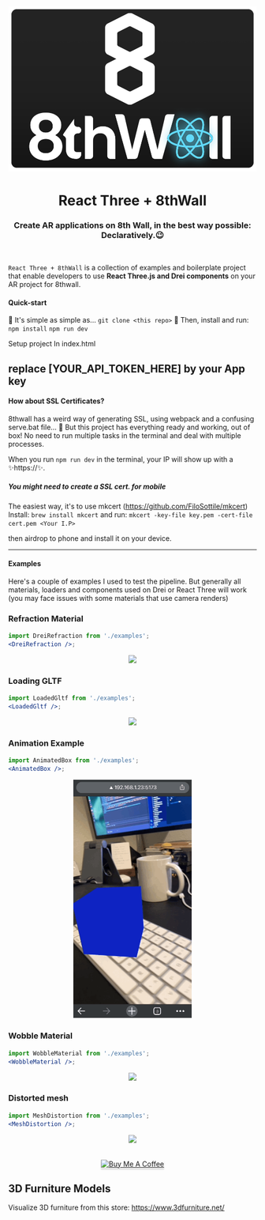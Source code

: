 <p align="center">
  <img src="doc-images/logo.png" width="540" />
</p>
<h1 align="center">React Three + 8thWall</h1>
<h3 align="center">Create AR applications on 8th Wall, in the best way possible: Declaratively.😉</h3>

<br>

`React Three + 8thWall` is a collection of examples and boilerplate project that enable developers to use <b>React Three.js and Drei components</b> on your AR project for 8thwall.

#### Quick-start

🤩 It's simple as simple as...
`git clone <this repo>`
🚀 Then, install and run:
`npm install`
`npm run dev`

Setup project
In index.html

replace [YOUR_API_TOKEN_HERE] by your App key
---

#### How about SSL Certificates?

8thwall has a weird way of generating SSL, using webpack and a confusing serve.bat file... 🤢
But this project has everything ready and working, out of box! No need to run multiple tasks in the terminal and deal with multiple processes.

When you run `npm run dev` in the terminal, your IP will show up with a ✨https://✨.

##### You might need to create a SSL cert. for mobile

The easiest way, it's to use mkcert (<https://github.com/FiloSottile/mkcert>)
Install:
`brew install mkcert`
and run:
`mkcert -key-file key.pem -cert-file cert.pem <Your I.P>`

then airdrop to phone and install it on your device.

---

#### Examples

Here's a couple of examples I used to test the pipeline. But generally all materials, loaders and components used on Drei or React Three will work (you may face issues with some materials that use camera renders)

### Refraction Material

```jsx
import DreiRefraction from './examples';
<DreiRefraction />;
```

<p align="center">
  <img src="doc-images/refraction.gif" width="240" />
</p>

### Loading GLTF

```jsx
import LoadedGltf from './examples';
<LoadedGltf />;
```

<p align="center">
  <img src="doc-images/gltf.gif" width="240" />
</p>

### Animation Example

```jsx
import AnimatedBox from './examples';
<AnimatedBox />;
```

<p align="center">
  <img src="doc-images/animation.gif" width="240" />
</p>

### Wobble Material

```jsx
import WobbleMaterial from './examples';
<WobbleMaterial />;
```

<p align="center">
  <img src="doc-images/wooble.gif" width="240" />
</p>

### Distorted mesh

```jsx
import MeshDistortion from './examples';
<MeshDistortion />;
```

<p align="center">
  <img src="doc-images/distorted.gif" width="240" />
</p>

<p align="center">
<br/>
<a href="https://www.buymeacoffee.com/vettorazi" target="_blank"><img src="https://www.buymeacoffee.com/assets/img/custom_images/orange_img.png" alt="Buy Me A Coffee" style="height: 41px !important;width: 174px !important;box-shadow: 0px 3px 2px 0px rgba(190, 190, 190, 0.5) !important;-webkit-box-shadow: 0px 3px 2px 0px rgba(190, 190, 190, 0.5) !important;" ></a>
</p>

## 3D Furniture Models

Visualize 3D furniture from this store: https://www.3dfurniture.net/
